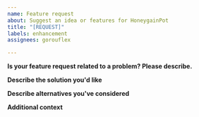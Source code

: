 ```yaml
---
name: Feature request
about: Suggest an idea or features for HoneygainPot
title: "[REQUEST]"
labels: enhancement
assignees: gorouflex

---
```


**Is your feature request related to a problem? Please describe.**

**Describe the solution you'd like**

**Describe alternatives you've considered**

**Additional context**
